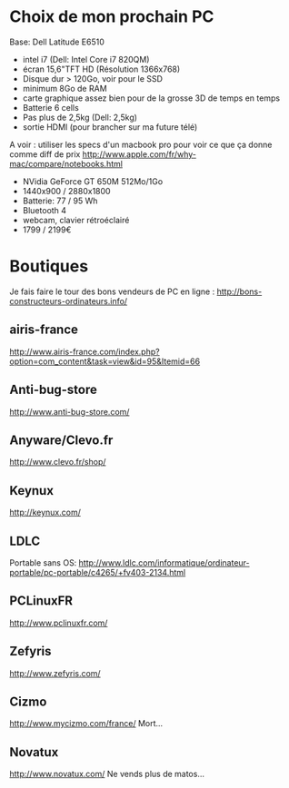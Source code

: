 Choix de mon prochain PC
=========================

Base: Dell Latitude E6510

* intel i7 (Dell: Intel Core i7 820QM)
* écran 15,6"TFT HD (Résolution 1366x768)
* Disque dur > 120Go, voir pour le SSD
* minimum 8Go de RAM
* carte graphique assez bien pour de la grosse 3D de temps en temps
* Batterie 6 cells
* Pas plus de 2,5kg (Dell: 2,5kg)
* sortie HDMI (pour brancher sur ma future télé)

A voir : utiliser les specs d'un macbook pro pour voir ce que ça donne comme diff de prix
http://www.apple.com/fr/why-mac/compare/notebooks.html
* NVidia GeForce GT 650M 512Mo/1Go
* 1440x900 / 2880x1800
* Batterie: 77 / 95 Wh
* Bluetooth 4
* webcam, clavier rétroéclairé
* 1799 / 2199€

Boutiques
===========

Je fais faire le tour des bons vendeurs de PC en ligne :
http://bons-constructeurs-ordinateurs.info/


airis-france
------------------

http://www.airis-france.com/index.php?option=com_content&task=view&id=95&Itemid=66

Anti-bug-store
---------------

http://www.anti-bug-store.com/

Anyware/Clevo.fr
-------------
http://www.clevo.fr/shop/

Keynux
-----------
http://keynux.com/

LDLC
--------
Portable sans OS:
http://www.ldlc.com/informatique/ordinateur-portable/pc-portable/c4265/+fv403-2134.html


PCLinuxFR
-----------
http://www.pclinuxfr.com/

Zefyris
---------
http://www.zefyris.com/

Cizmo
------------
http://www.mycizmo.com/france/
Mort...

Novatux
--------
http://www.novatux.com/
Ne vends plus de matos...



